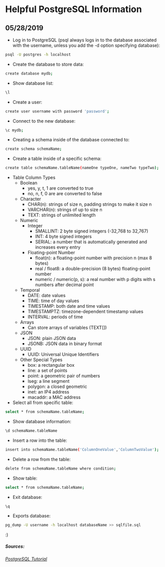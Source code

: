 # Helpful PostgreSQL Information
## 05/28/2019

- Log in to PostgreSQL (psql always logs in to the database associated with the username, unless you add the -d option specifying database):
```sh
psql -U postgres -h localhost
```
- Create the database to store data:
```sh
create database mydb;
```
- Show database list:
```sh
\l
```
- Create a user:
```sh
create user username with password 'password';
```
- Connect to the new database:
```sh
\c mydb;
```
- Creating a schema inside of the database connected to:
```sh
create schema schemaName;
```
- Create a table inside of a specific schema:
```sh
create table schemaName.tableName(nameOne typeOne, nameTwo typeTwo);
```
- Table Column Types
    - Boolean
        - yes, y, t, 1 are converted to true
        - no, n, f, 0 are are converted to false 
    - Character
        - CHAR(n): strings of size n, padding strings to make it size n
        - VARCHAR(n): strings of up to size n
        - TEXT: strings of unlimited length
    - Numeric
        - Integer
            - SMALLINT: 2 byte signed integers (-32,768 to 32,767)
            - INT: 4 byte signed integers
            - SERIAL: a number that is automatically generated and increases every entry
        - Floating-point Number
            - float(n): a floating-point number with precision n (max 8 bytes)
            - real / float8: a double-precision (8 bytes) floating-point number
            - numeric / numeric(p, s): a real number with p digits with s numbers after decimal point
    - Temporal
        - DATE: date values
        - TIME: time of day values
        - TIMESTAMP: both date and time values
        - TIMESTAMPTZ: timezone-dependent timestamp values
        - INTERVAL: periods of time
    - Arrays
        - Can store arrays of variables (TEXT[])
    - JSON
        - JSON: plain JSON data
        - JSONB: JSON data in binary format
    - UUID
        - UUID: Universal Unique Identifiers
    - Other Special Types
        - box: a rectangular box
        - line: a set of points
        - point: a geometric pair of numbers
        - lseg: a line segment
        - polygon: a closed geometric
        - inet: an IP4 address
        - macaddr: a MAC address
- Select all from specific table:
```sh
select * from schemaName.tableName;
```
- Show database information:
```sh
\d schemaName.tableName
```
- Insert a row into the table:
```sh
insert into schemaName.tableName('ColumnOneValue','ColumnTwoValue');
```
- Delete a row from the table:
```sh
delete from schemaName.tableName where condition;
```
- Show table:
```sh
select * from schemaName.tableName;
```
- Exit database:
```sh
\q
```
- Exports database:
```sh
pg_dump -U username -h localhost databaseName >> sqlfile.sql 
```

:)


##### Sources:
###### [PostgreSQL Tutorial](http://www.postgresqltutorial.com/postgresql-python/ "Link to PostgreSQL Python")